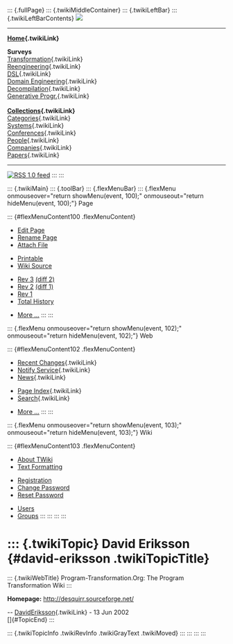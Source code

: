 ::: {.fullPage}
::: {.twikiMiddleContainer}
::: {.twikiLeftBar}
::: {.twikiLeftBarContents}
![](../pub/transformation.gif)

------------------------------------------------------------------------

**[Home](WebHome){.twikiLink}**

**Surveys**\
[Transformation](ProgramTransformation){.twikiLink}\
[Reengineering](ReengineeringWiki){.twikiLink}\
[DSL](DomainSpecificLanguages){.twikiLink}\
[Domain Engineering](DomainEngineering){.twikiLink}\
[Decompilation](DeCompilation){.twikiLink}\
[Generative Progr.](GenerativeProgrammingWiki){.twikiLink}\
\
**[Collections](CategoryCollection){.twikiLink}**\
[Categories](CategoryCategory){.twikiLink}\
[Systems](TransformationSystems){.twikiLink}\
[Conferences](TransformationConferences){.twikiLink}\
[People](TransformationPeople){.twikiLink}\
[Companies](TransformationCompanies){.twikiLink}\
[Papers](CategoryPaper){.twikiLink}

------------------------------------------------------------------------

[![](../pub/rss.gif "RSS 1.0 feed")](WebRss@skin=rss)
:::
:::

::: {.twikiMain}
::: {.toolBar}
::: {.flexMenuBar}
::: {.flexMenu onmouseover="return showMenu(event, 100);" onmouseout="return hideMenu(event, 100);"}
Page

::: {#flexMenuContent100 .flexMenuContent}
-   [Edit
    Page](http://www.program-transformation.org/edit/Transform/DavidEriksson?t=1536826365)
-   [Rename
    Page](http://www.program-transformation.org/rename/Transform/DavidEriksson)
-   [Attach
    File](http://www.program-transformation.org/attach/Transform/DavidEriksson)

<!-- -->

-   [Printable](http://www.program-transformation.org/view/Transform/DavidEriksson?skin=print.pattern)
-   [Wiki
    Source](http://www.program-transformation.org/view/Transform/DavidEriksson?skin=text&raw=on&contenttype=text/plain)

<!-- -->

-   [Rev
    3](http://www.program-transformation.org/view/Transform/DavidEriksson?rev=1.3)
    [(diff 2)](http://www.program-transformation.org/rdiff/Transform/DavidEriksson?rev1=1.3&rev2=1.2)
-   [Rev
    2](http://www.program-transformation.org/view/Transform/DavidEriksson?rev=1.2)
    [(diff 1)](http://www.program-transformation.org/rdiff/Transform/DavidEriksson?rev1=1.2&rev2=1.1)
-   [Rev
    1](http://www.program-transformation.org/view/Transform/DavidEriksson?rev=1.1)
-   [Total
    History](http://www.program-transformation.org/rdiff/Transform/DavidEriksson)

<!-- -->

-   [More
    \...](http://www.program-transformation.org/oops/Transform/DavidEriksson?template=oopsmore&param1=1.3&param2=1.3)
:::
:::

::: {.flexMenu onmouseover="return showMenu(event, 102);" onmouseout="return hideMenu(event, 102);"}
Web

::: {#flexMenuContent102 .flexMenuContent}
-   [Recent Changes](WebChanges){.twikiLink}
-   [Notify Service](WebNotify){.twikiLink}
-   [News](WebNews){.twikiLink}

<!-- -->

-   [Page Index](WebIndex){.twikiLink}
-   [Search](WebSearch){.twikiLink}

<!-- -->

-   [More
    \...](http://www.program-transformation.org/oops/Transform/DavidEriksson?template=oopsmore&param1=1.3&param2=1.3)
:::
:::

::: {.flexMenu onmouseover="return showMenu(event, 103);" onmouseout="return hideMenu(event, 103);"}
Wiki

::: {#flexMenuContent103 .flexMenuContent}
-   [About
    TWiki](http://www.program-transformation.org/view/TWiki/WebHome)
-   [Text
    Formatting](http://www.program-transformation.org/view/TWiki/TextFormattingRules)

<!-- -->

-   [Registration](http://www.program-transformation.org/view/TWiki/TWikiRegistration)
-   [Change
    Password](http://www.program-transformation.org/view/TWiki/ChangePassword)
-   [Reset
    Password](http://www.program-transformation.org/view/TWiki/ResetPassword)

<!-- -->

-   [Users](http://www.program-transformation.org/view/Main/TWikiUsers)
-   [Groups](http://www.program-transformation.org/view/Main/TWikiGroups)
:::
:::
:::
:::

::: {.twikiTopic}
David Eriksson {#david-eriksson .twikiTopicTitle}
==============

::: {.twikiWebTitle}
Program-Transformation.Org: The Program Transformation Wiki
:::

**Homepage:** <http://desquirr.sourceforge.net/>

\-- [DavidEriksson](../Main/DavidEriksson){.twikiLink} - 13 Jun 2002\
[]{#TopicEnd}
:::

::: {.twikiTopicInfo .twikiRevInfo .twikiGrayText .twikiMoved}
:::
:::
:::
:::
